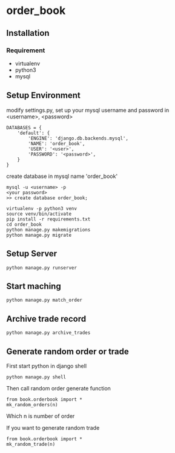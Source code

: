 # order_book

## Installation
### Requirement
- virtualenv
- python3
- mysql

## Setup Environment

modify settings.py, set up your mysql username and password in &lt;username&gt;, &lt;password&gt;
```
DATABASES = {
    'default': {
        'ENGINE': 'django.db.backends.mysql',
        'NAME': 'order_book',
        'USER': '<user>',
        'PASSWORD': '<password>',
    }
}
```
    
create database in mysql name 'order_book'
```
mysql -u <username> -p
<your password>
>> create database order_book;
```

```
virtualenv -p python3 venv
source venv/bin/activate
pip install -r requirements.txt
cd order_book
python manage.py makemigrations
python manage.py migrate
```

## Setup Server
```
python manage.py runserver
```

## Start maching
```
python manage.py match_order
```

## Archive trade record
```
python manage.py archive_trades
```

## Generate random order or trade
First start python in django shell
```
python manage.py shell
```
Then call random order generate function
```
from book.orderbook import *
mk_random_orders(n)
```
Which n is number of order

If you want to generate random trade
```
from book.orderbook import *
mk_random_trade(n)
```
